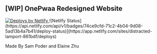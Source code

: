 ## [WIP] OnePwaa Redesigned Website

<a href="https://www.netlify.com">
    <img src="https://www.netlify.com/img/global/badges/netlify-dark.svg" alt="Deploys by Netlify" />
</a>
![Netlify Status](https://api.netlify.com/api/v1/badges/74ce9cfd-71c2-4b04-9d08-5ad13b4a7b41/deploy-status)](https://app.netlify.com/sites/distracted-lamport-861bdf/deploys)

Made By Sam Poder and Elaine Zhu
